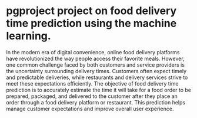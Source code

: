 # pgproject project on food delivery time prediction using the machine learning.

In the modern era of digital convenience, online food delivery platforms
have revolutionized the way people access their favorite meals. However, one
common challenge faced by both customers and service providers is the
uncertainty surrounding delivery times. Customers often expect timely and
predictable deliveries, while restaurants and delivery services strive to meet these
expectations efficiently. The objective of food delivery time prediction is to
accurately estimate the time it will take for a food order to be prepared, packaged,
and delivered to the customer after they place an order through a food delivery
platform or restaurant. This prediction helps manage customer expectations and
improve overall user experience.
